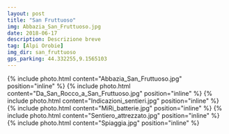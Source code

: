 ```yaml
---
layout: post
title: "San Fruttuoso"
img: Abbazia_San_Fruttuoso.jpg
date: 2018-06-17
description: Descrizione breve
tag: [Alpi Orobie]
img_dir: san_fruttuoso
gps_parking: 44.332255,9.1565103
---
```

<div>
{% include photo.html content="Abbazia_San_Fruttuoso.jpg" position="inline" %}
{% include photo.html content="Da_San_Rocco_a_San_Fruttuoso.jpg" position="inline" %}
{% include photo.html content="Indicazioni_sentieri.jpg" position="inline" %}
{% include photo.html content="MiRi_batterie.jpg" position="inline" %}
{% include photo.html content="Sentiero_attrezzato.jpg" position="inline" %}
{% include photo.html content="Spiaggia.jpg" position="inline" %}
</div>
